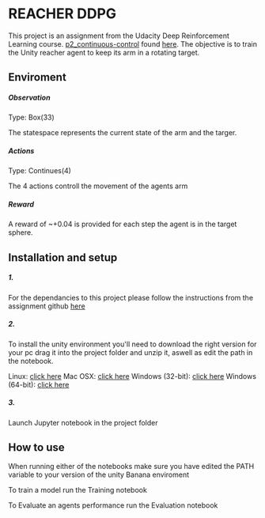 # REACHER DDPG 
This project is an assignment from the Udacity Deep Reinforcement Learning course. [p2_continuous-control](https://github.com/udacity/deep-reinforcement-learning/tree/master/p2_continuous-control) found [here](https://github.com/udacity/deep-reinforcement-learning#dependencies). The objective is to train the Unity reacher agent to keep its arm in a rotating target.


## Enviroment

##### Observation

Type: Box(33)

The statespace represents the current state of the arm and the targer.

##### Actions
Type: Continues(4)

The 4 actions controll the movement of the agents arm

##### Reward

A reward of ~+0.04 is provided for each step the agent is in the target sphere.

## Installation and setup

##### 1.
For the dependancies to this project please follow the instructions from the assignment github [here](https://github.com/udacity/deep-reinforcement-learning#dependencies)

##### 2.
To install the unity environment you'll need to download the right version for your pc drag it into the project folder and unzip it, aswell as edit the path in the notebook.

Linux: [click here](https://s3-us-west-1.amazonaws.com/udacity-drlnd/P2/Reacher/Reacher_Linux.zip)
Mac OSX: [click here](https://s3-us-west-1.amazonaws.com/udacity-drlnd/P2/Reacher/Reacher.app.zip)
Windows (32-bit): [click here](https://s3-us-west-1.amazonaws.com/udacity-drlnd/P2/Reacher/Reacher_Windows_x86.zip)
Windows (64-bit): [click here](https://s3-us-west-1.amazonaws.com/udacity-drlnd/P2/Reacher/Reacher_Windows_x86_64.zip)

##### 3.
Launch Jupyter notebook in the project folder

## How to use
When running either of the notebooks make sure you have edited the PATH variable to your version of the unity Banana enviroment

To train a model run the Training notebook

To Evaluate an agents performance run the Evaluation notebook
